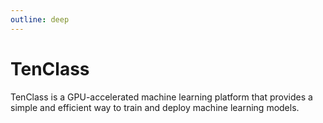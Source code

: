 ```yaml
---
outline: deep
---
```


# TenClass

TenClass is a GPU-accelerated machine learning platform that provides a simple and efficient way to train and deploy machine learning models.